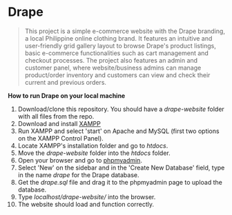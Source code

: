# Drape

> This project is a simple e-commerce website with the Drape branding, a local Philippine online clothing brand. It features an intuitive and user-friendly grid gallery layout to browse Drape's product listings, basic e-commerce functionalities such as cart management and checkout processes. The project also features an admin and customer panel, where website/business admins can manage product/order inventory and customers can view and check their current and previous orders.

**How to run Drape on your local machine**

1. Download/clone this repository. You should have a *drape-website* folder with all files from the repo.
2. Download and install [XAMPP](https://www.apachefriends.org/download.html)
3. Run XAMPP and select 'start' on Apache and MySQL (first two options on the XAMPP Control Panel).
4. Locate XAMPP's installation folder and go to *htdocs*.
5. Move the *drape-website* folder into the *htdocs* folder.
6. Open your browser and go to [phpmyadmin](http://localhost/phpmyadmin/).
7. Select 'New' on the sidebar and in the 'Create New Database' field, type in the name *drape* for the Drape database.
8. Get the *drape.sql* file and drag it to the phpmyadmin page to upload the database.
9. Type *localhost/drape-website/* into the browser.
10. The website should load and function correctly.
